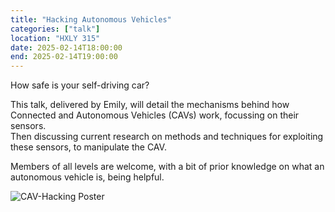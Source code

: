 ```yaml
---
title: "Hacking Autonomous Vehicles"
categories: ["talk"]
location: "HXLY 315"
date: 2025-02-14T18:00:00
end: 2025-02-14T19:00:00
---
```


How safe is your self-driving car?

<!--more-->

This talk, delivered by Emily, will detail the mechanisms behind how Connected and Autonomous Vehicles (CAVs) work, focussing on their sensors.\
Then discussing current research on methods and techniques for exploiting these sensors, to manipulate the CAV.

Members of all levels are welcome, with a bit of prior knowledge on what an autonomous vehicle is, being helpful.

![CAV-Hacking Poster](/images/events/2025/20250214_1800_1900-poster.jpg)
